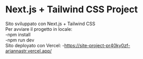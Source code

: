 # Next.js + Tailwind CSS Project
Sito sviluppato con Next.js + Tailwind CSS  <br/>
Per avviare il progetto in locale: <br/>
    -npm install <br/>
    -npm run dev <br/>
Sito deployato con Vercel:
    -https://site-project-pr40ky0zf-ariannastr.vercel.app/

